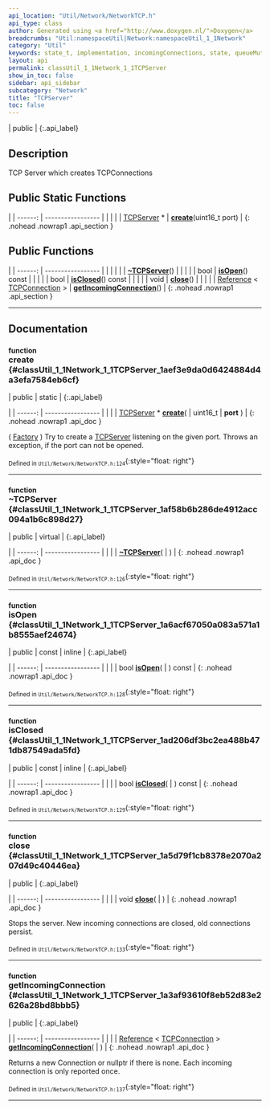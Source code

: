 ```yaml
---
api_location: "Util/Network/NetworkTCP.h"
api_type: class
author: Generated using <a href="http://www.doxygen.nl/">Doxygen</a>
breadcrumbs: "Util:namespaceUtil|Network:namespaceUtil_1_1Network"
category: "Util"
keywords: state_t, implementation, incomingConnections, state, queueMutex, thread, TCPServer, run, setState, getState, create, ~TCPServer, isOpen, isClosed, close, getIncomingConnection
layout: api
permalink: classUtil_1_1Network_1_1TCPServer
show_in_toc: false
sidebar: api_sidebar
subcategory: "Network"
title: "TCPServer"
toc: false
---
```


| public |
{:.api_label}

## Description



TCP Server which creates TCPConnections



## Public Static Functions

|
| ------: | ----------------- |
|  | |
| [TCPServer](classUtil_1_1Network_1_1TCPServer) * | **[create](#classUtil_1_1Network_1_1TCPServer_1aef3e9da0d6424884d4a3efa7584eb6cf)**(uint16_t port) |
{: .nohead .nowrap1 .api_section }


## Public Functions

|
| ------: | ----------------- |
|  | |
|  | **[~TCPServer](#classUtil_1_1Network_1_1TCPServer_1af58b6b286de4912acc094a1b6c898d27)**() |
|  | |
| bool | **[isOpen](#classUtil_1_1Network_1_1TCPServer_1a6acf67050a083a571a1b8555aef24674)**() const |
|  | |
| bool | **[isClosed](#classUtil_1_1Network_1_1TCPServer_1ad206df3bc2ea488b471db87549ada5fd)**() const |
|  | |
| void | **[close](#classUtil_1_1Network_1_1TCPServer_1a5d79f1cb8378e2070a207d49c40446ea)**() |
|  | |
| [Reference](classUtil_1_1Reference) < [TCPConnection](classUtil_1_1Network_1_1TCPConnection) > | **[getIncomingConnection](#classUtil_1_1Network_1_1TCPServer_1a3af93610f8eb52d83e2626a28bd8bbb5)**() |
{: .nohead .nowrap1 .api_section }


-------------------------------------------------------------------

## Documentation

### <small>function</small><br/> create {#classUtil_1_1Network_1_1TCPServer_1aef3e9da0d6424884d4a3efa7584eb6cf}

| public | static |
{:.api_label}

|
| ------: | ----------------- |
|  |
| [TCPServer](classUtil_1_1Network_1_1TCPServer) * **[create](#classUtil_1_1Network_1_1TCPServer_1aef3e9da0d6424884d4a3efa7584eb6cf)**( | uint16_t | **port** ) |
{: .nohead .nowrap1 .api_doc }



( [Factory](classUtil_1_1Factory) ) Try to create a [TCPServer](classUtil_1_1Network_1_1TCPServer) listening on the given port. Throws an exception, if the port can not be opened.



<sub>Defined in `Util/Network/NetworkTCP.h:124`</sub>{:style="float: right"}

-------------------------------------------------------------------

### <small>function</small><br/> ~TCPServer {#classUtil_1_1Network_1_1TCPServer_1af58b6b286de4912acc094a1b6c898d27}

| public | virtual |
{:.api_label}

|
| ------: | ----------------- |
|  |
|  **[~TCPServer](#classUtil_1_1Network_1_1TCPServer_1af58b6b286de4912acc094a1b6c898d27)**( |  ) |
{: .nohead .nowrap1 .api_doc }





<sub>Defined in `Util/Network/NetworkTCP.h:126`</sub>{:style="float: right"}

-------------------------------------------------------------------

### <small>function</small><br/> isOpen {#classUtil_1_1Network_1_1TCPServer_1a6acf67050a083a571a1b8555aef24674}

| public | const | inline |
{:.api_label}

|
| ------: | ----------------- |
|  |
| bool **[isOpen](#classUtil_1_1Network_1_1TCPServer_1a6acf67050a083a571a1b8555aef24674)**( |  ) const |
{: .nohead .nowrap1 .api_doc }





<sub>Defined in `Util/Network/NetworkTCP.h:128`</sub>{:style="float: right"}

-------------------------------------------------------------------

### <small>function</small><br/> isClosed {#classUtil_1_1Network_1_1TCPServer_1ad206df3bc2ea488b471db87549ada5fd}

| public | const | inline |
{:.api_label}

|
| ------: | ----------------- |
|  |
| bool **[isClosed](#classUtil_1_1Network_1_1TCPServer_1ad206df3bc2ea488b471db87549ada5fd)**( |  ) const |
{: .nohead .nowrap1 .api_doc }





<sub>Defined in `Util/Network/NetworkTCP.h:129`</sub>{:style="float: right"}

-------------------------------------------------------------------

### <small>function</small><br/> close {#classUtil_1_1Network_1_1TCPServer_1a5d79f1cb8378e2070a207d49c40446ea}

| public |
{:.api_label}

|
| ------: | ----------------- |
|  |
| void **[close](#classUtil_1_1Network_1_1TCPServer_1a5d79f1cb8378e2070a207d49c40446ea)**( |  ) |
{: .nohead .nowrap1 .api_doc }



Stops the server. New incoming connections are closed, old connections persist.



<sub>Defined in `Util/Network/NetworkTCP.h:133`</sub>{:style="float: right"}

-------------------------------------------------------------------

### <small>function</small><br/> getIncomingConnection {#classUtil_1_1Network_1_1TCPServer_1a3af93610f8eb52d83e2626a28bd8bbb5}

| public |
{:.api_label}

|
| ------: | ----------------- |
|  |
| [Reference](classUtil_1_1Reference) < [TCPConnection](classUtil_1_1Network_1_1TCPConnection) > **[getIncomingConnection](#classUtil_1_1Network_1_1TCPServer_1a3af93610f8eb52d83e2626a28bd8bbb5)**( |  ) |
{: .nohead .nowrap1 .api_doc }



Returns a new Connection or nullptr if there is none. Each incoming connection is only reported once.



<sub>Defined in `Util/Network/NetworkTCP.h:137`</sub>{:style="float: right"}

-------------------------------------------------------------------

